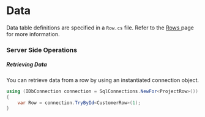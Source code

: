 # Data

Data table definitions are specified in a `Row.cs` file. Refer to the [Rows ](/rows.md)page for more information.

### Server Side Operations

##### Retrieving Data

You can retrieve data from a row by using an instantiated connection object.

```csharp
using (IDbConnection connection = SqlConnections.NewFor<ProjectRow>())
{
    var Row = connection.TryById<CustomerRow>(1);
}
```



